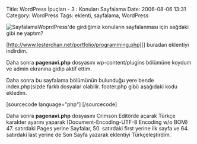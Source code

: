 Title: WordPress İpuçları - 3 : Konuları Sayfalama
Date: 2006-08-06 13:31
Category: WordPress
Tags: eklenti, sayfalama, WordPress

![Sayfalama][]WoprdPress'de girdiğimiz konuların sayfalanması için
sağdaki gibi ne yaptım?

[http://www.lesterchan.net/portfolio/programming.php][] buradan
eklentiyi indirdim.

Daha sonra **pagenavi.php** dosyasını wp-content/plugins bölümüne koydum
ve admin ekranına gidip aktif ettim.

Daha sonra bu sayfalama bölümünün bulunduğu yere bende index.php(sizde
farklı dosyalar olabilir. footer.php gibi) aşağıdaki kodu ekledim.

[sourcecode language="php"]<?php if(function_exists('wp_pagenavi')) {
wp_pagenavi(); } ?> [/sourcecode]

Daha sonra **pagenavi.php** dosyasını Crimson Editörde açarak Türkçe
karakter ayarını yaparak (Document-Encoding-UTF-8 Encoding w/o BOM) 47.
satırdaki Pages yerine Sayfalar, 50. satırdaki first yerine ilk sayfa ve
64. satırdaki last yerine de Son Sayfa yazarak eklentiyi
Türkçeleştirdim.

</p>

  [Sayfalama]: http://www.fatihhayrioglu.com/images/sayfalama.gif
  [http://www.lesterchan.net/portfolio/programming.php]: http://www.lesterchan.net/portfolio/programming.php
